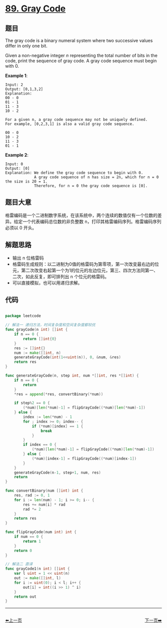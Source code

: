 # [89. Gray Code](https://leetcode.com/problems/gray-code/)

## 题目

The gray code is a binary numeral system where two successive values differ in only one bit.

Given a non-negative integer *n* representing the total number of bits in the code, print the sequence of gray code. A gray code sequence must begin with 0.

**Example 1**:

    Input: 2
    Output: [0,1,3,2]
    Explanation:
    00 - 0
    01 - 1
    11 - 3
    10 - 2
    
    For a given n, a gray code sequence may not be uniquely defined.
    For example, [0,2,3,1] is also a valid gray code sequence.
    
    00 - 0
    10 - 2
    11 - 3
    01 - 1

**Example 2**:

    Input: 0
    Output: [0]
    Explanation: We define the gray code sequence to begin with 0.
                 A gray code sequence of n has size = 2n, which for n = 0 the size is 20 = 1.
                 Therefore, for n = 0 the gray code sequence is [0].


## 题目大意

格雷编码是一个二进制数字系统，在该系统中，两个连续的数值仅有一个位数的差异。给定一个代表编码总位数的非负整数 n，打印其格雷编码序列。格雷编码序列必须以 0 开头。



## 解题思路

- 输出 n 位格雷码
- 格雷码生成规则：以二进制为0值的格雷码为第零项，第一次改变最右边的位元，第二次改变右起第一个为1的位元的左边位元，第三、四次方法同第一、二次，如此反复，即可排列出 n 个位元的格雷码。
- 可以直接模拟，也可以用递归求解。


## 代码

```go

package leetcode

// 解法一 递归方法，时间复杂度和空间复杂度都较优
func grayCode(n int) []int {
	if n == 0 {
		return []int{0}
	}
	res := []int{}
	num := make([]int, n)
	generateGrayCode(int(1<<uint(n)), 0, &num, &res)
	return res
}

func generateGrayCode(n, step int, num *[]int, res *[]int) {
	if n == 0 {
		return
	}
	*res = append(*res, convertBinary(*num))

	if step%2 == 0 {
		(*num)[len(*num)-1] = flipGrayCode((*num)[len(*num)-1])
	} else {
		index := len(*num) - 1
		for ; index >= 0; index-- {
			if (*num)[index] == 1 {
				break
			}
		}
		if index == 0 {
			(*num)[len(*num)-1] = flipGrayCode((*num)[len(*num)-1])
		} else {
			(*num)[index-1] = flipGrayCode((*num)[index-1])
		}
	}
	generateGrayCode(n-1, step+1, num, res)
	return
}

func convertBinary(num []int) int {
	res, rad := 0, 1
	for i := len(num) - 1; i >= 0; i-- {
		res += num[i] * rad
		rad *= 2
	}
	return res
}

func flipGrayCode(num int) int {
	if num == 0 {
		return 1
	}
	return 0
}

// 解法二 直译
func grayCode1(n int) []int {
	var l uint = 1 << uint(n)
	out := make([]int, l)
	for i := uint(0); i < l; i++ {
		out[i] = int((i >> 1) ^ i)
	}
	return out
}

```


----------------------------------------------
<div style="display: flex;justify-content: space-between;align-items: center;">
<p><a href="https://books.halfrost.com/leetcode/ChapterFour/0088.Merge-Sorted-Array/">⬅️上一页</a></p>
<p><a href="https://books.halfrost.com/leetcode/ChapterFour/0090.Subsets-II/">下一页➡️</a></p>
</div>
